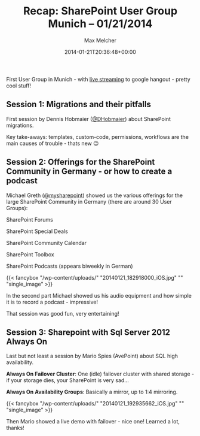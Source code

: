 ﻿---
title: 'Recap: SharePoint User Group Munich – 01/21/2014'
author: Max Melcher
aliases:
   - "/post/2014-01-21-recap-sharepoint-user-group-munich-01212014/"
2014: "01"
type: post
date: 2014-01-21T20:36:48+00:00
url: /2014/01/recap-sharepoint-user-group-munich-01212014/
yourls_shorturl:
  - http://melcher.it/s/1L
categories:
  - Conference

---
First User Group in Munich - with [live streaming][1] to google hangout - pretty cool stuff!

## Session 1: Migrations and their pitfalls

First session by Dennis Hobmaier ([@DHobmaier][2]) about SharePoint migrations.
  
Key take-aways: templates, custom-code, permissions, workflows are the main causes of trouble - thats new 😉

## Session 2: Offerings for the SharePoint Community in Germany - or how to create a podcast

Michael Greth ([@mysharepoint][3]) showed us the various offerings for the large SharePoint Community in Germany (there are around 30 User Groups):

SharePoint Forums
  
SharePoint Special Deals
  
SharePoint Community Calendar
  
SharePoint Toolbox
  
SharePoint Podcasts (appears biweekly in German)

{{< fancybox "/wp-content/uploads/" "20140121_182918000_iOS.jpg" "" "single_image" >}}

In the second part Michael showed us his audio equipment and how simple it is to record a podcast - impressive!
  
That session was good fun, very entertaining!

## Session 3: Sharepoint with Sql Server 2012 Always On

Last but not least a session by Mario Spies (AvePoint) about SQL high availability.

**Always On Failover Cluster**: One (idle) failover cluster with shared storage - if your storage dies, your SharePoint is very sad&#8230;
  
**Always On Availability Groups**: Basically a mirror, up to 1:4 mirroring.

{{< fancybox "/wp-content/uploads/" "20140121_192935662_iOS.jpg" "" "single_image" >}}

Then Mario showed a live demo with failover - nice one! Learned a lot, thanks!

 [1]: http://www.youtube.com/watch?v=fCkQL_6XSVc "youtube recording"
 [2]: https://twitter.com/DHobmaier "@DHobmaier"
 [3]: http://twitter.com/mysharepoint
